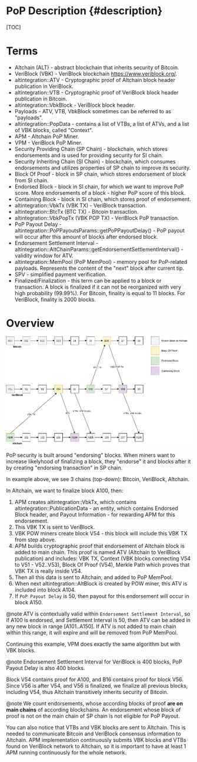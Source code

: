 # PoP Description {#description}

[TOC]

# Terms

- Altchain (ALT) - abstract blockchain that inherits security of Bitcoin.
- VeriBlock (VBK) - VeriBlock blockchain https://www.veriblock.org/.
- altintegration::ATV - Cryptographic proof of Altchain block header publication in VeriBlock.
- altintegration::VTB - Cryptographic proof of VeriBlock block header publication in Bitcoin.
- altintegration::VbkBlock - VeriBlock block header.
- Payloads - ATV, VTB, VbkBlock sometimes can be referred to as "payloads".
- altintegration::PopData - contains a list of VTBs, a list of ATVs, and a list of VBK blocks, called "Context". 
- APM - Altchain PoP Miner.
- VPM - VeriBlock PoP Miner.
- Security Providing Chain (SP Chain) - blockchain, which stores endorsements and is used for providing security for SI chain.
- Security Inheriting Chain (SI Chain) - blockchain, which consumes endorsements and utilizes properties of SP chain to improve its security.
- Block Of Proof - block in SP chain, which stores endorsement of block from SI chain.
- Endorsed Block - block in SI chain, for which we want to improve PoP score. More endorsements of a block - higher PoP score of this block.
- Containing Block - block in SI chain, which stores proof of endorsement.
- altintegration::VbkTx (VBK TX) - VeriBlock transaction.
- altintegration::BtcTx (BTC TX) - Bitcoin transaction.
- altintegration::VbkPopTx (VBK POP TX) - VeriBlock PoP transaction.
- PoP Payout Delay - altintegration::PoPPayoutsParams::getPoPPayoutDelay() - PoP payout will occur after this amount of blocks after endorsed block.
- Endorsement Settlement Interval - altintegration::AltChainParams::getEndorsementSettlementInterval() - validity window for ATV.
- altintegration::MemPool (PoP MemPool) - memory pool for PoP-related payloads. Represents the content of the "next" block after current tip.
- SPV - simplified payment verification.
- Finalized/Finalization - this term can be applied to a block or transaction. A block is finalized if it can not be reorganized with very high probability (99.99%). For Bitcoin, finality is equal to 11 blocks. For VeriBlock, finality is 2000 blocks.

# Overview

![Network Topology](./img/topology.png)

PoP security is built around "endorsing" blocks. 
When miners want to increase likelyhood of finalizing a block, they "endorse" it and blocks after it by creating "endorsing transaction" in SP chain.

In example above, we see 3 chains (top-down): Bitcoin, VeriBlock, Altchain.

In Altchain, we want to finalize block A100, then:
1. APM creates altintegration::VbkTx, which contains altintegration::PublicationData - an entity, which contains Endorsed Block header, and Payout Information - for rewarding APM for this endorsement.
2. This VBK TX is sent to VeriBlock. 
3. VBK POW miners create block V54 - this block will include this VBK TX from step above.
4. APM builds cryptographic proof that endorsement of Altchain block is added to main chain. This proof is named ATV (Altchain to VeriBlock publication) and includes: VBK TX, Context (VBK blocks connecting V54 to V51 - V52..V53), Block Of Proof (V54), Merkle Path which proves that VBK TX is really inside V54.
5. Then all this data is sent to Altchain, and added to PoP MemPool.
6. When next altintegration::AltBlock is created by POW miner, this ATV is included into block A104.
7. If `PoP Payout Delay` is 50, then payout for this endorsement will occur in block A150.

@note ATV is contextually valid within `Endorsement Settlement Interval`, so if A100 is endorsed, and Settlement Interval is 50, then ATV can be added in any new block in range [A101..A150]. If ATV is not added to main chain within this range, it will expire and will be removed from PoP MemPool.

Continuing this example, VPM does exactly the same algorithm but with VBK blocks.

@note Endorsement Settlement Interval for VeriBlock is 400 blocks, PoP Payout Delay is also 400 blocks.

Block V54 contains proof for A100, and B16 contains proof for block V56. 
Since V56 is after V54, and V56 is finalized, we finalize all previous blocks, including V54, thus
Altchain transitively inherits security of Bitcoin.

@note We count endorsements, whose according blocks of proof **are on main chains** of according blockchains. An endorsement whose block of proof is not on the main chain of SP chain is not eligible for PoP Payout.

You can also notice that VTBs and VBK blocks are sent to Altchain. 
This is needed to communicate Bitcoin and VeriBlock consensus information to Altchain.
APM implementation continuously submits VBK blocks and VTBs found on VeriBlock network to Altchain, so it is important to have at least 1 APM running continuously for the whole network.
